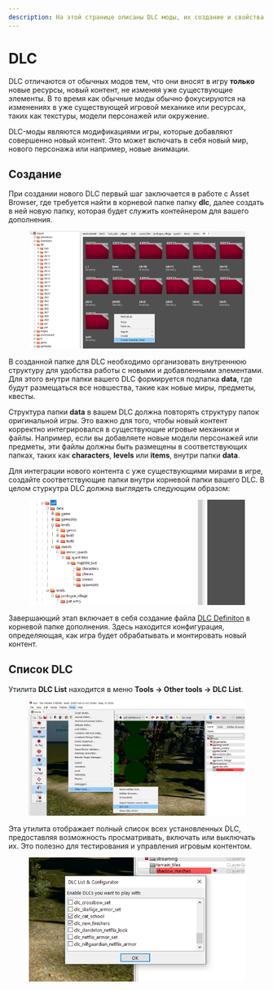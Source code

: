 ```yaml
---
description: На этой странице описаны DLC моды, их создание и свойства.
---
```


# DLC

DLC отличаются от обычных модов тем, что они вносят в игру **только** новые ресурсы, новый контент, не изменяя уже существующие элементы. В то время как обычные моды обычно фокусируются на изменениях в уже существующей игровой механике или ресурсах, таких как текстуры, модели персонажей или окружение.

DLC-моды являются модификациями игры, которые добавляют совершенно новый контент. Это может включать в себя новый мир, нового персонажа или например, новые анимации.

## Создание

При создании нового DLC первый шаг заключается в работе с Asset Browser, где требуется найти в корневой папке папку **dlc**, далее создать в ней новую папку, которая будет служить контейнером для вашего дополнения.

<figure><img src="../../.gitbook/assets/image (78).png" alt=""><figcaption></figcaption></figure>

В созданной папке для DLC необходимо организовать внутреннюю структуру для удобства работы с новыми и добавленными элементами. Для этого внутри папки вашего DLC формируется подпапка **data**, где будут размещаться все новшества, такие как новые миры, предметы, квесты.&#x20;

Структура папки **data** в вашем DLC должна повторять структуру папок оригинальной игры. Это важно для того, чтобы новый контент корректно интегрировался в существующие игровые механики и файлы. Например, если вы добавляете новые модели персонажей или предметы, эти файлы должны быть размещены в соответствующих папках, таких как **characters**, **levels** или **items**, внутри папки **data**.

Для интеграции нового контента с уже существующими мирами в игре, создайте соответствующие папки внутри корневой папки вашего DLC. В целом стуркутра DLC должна выглядеть следующим образом:

<figure><img src="../../.gitbook/assets/image (16).png" alt=""><figcaption></figcaption></figure>

Завершающий этап включает в себя создание файла [DLC Definiton](dlc-definition.md) в корневой папке дополнения. Здесь находится конфигурация, определяющая, как игра будет обрабатывать и монтировать новый контент.

## Список DLC

Утилита **DLC List** находится в меню **Tools -> Other tools -> DLC List**.

<figure><img src="../../.gitbook/assets/image (17).png" alt=""><figcaption></figcaption></figure>

Эта утилита отображает полный список всех установленных DLC, предоставляя возможность просматривать, включать или выключать их. Это полезно для тестирования и управления игровым контентом.

<figure><img src="../../.gitbook/assets/image (18).png" alt=""><figcaption></figcaption></figure>
